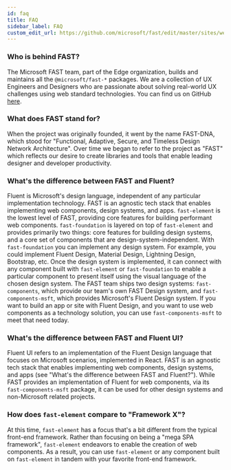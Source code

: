 ```yaml
---
id: faq
title: FAQ
sidebar_label: FAQ
custom_edit_url: https://github.com/microsoft/fast/edit/master/sites/website/src/docs/resources/faq.md
---
```


### Who is behind FAST?

The Microsoft FAST team, part of the Edge organization, builds and maintains all the `@microsoft/fast-*` packages. We are a collection of UX Engineers and Designers who are passionate about solving real-world UX challenges using web standard technologies. You can find us on GitHub [here](https://github.com/microsoft/fast).

### What does FAST stand for?

When the project was originally founded, it went by the name FAST-DNA, which stood for "Functional, Adaptive, Secure, and Timeless Design Network Architecture". Over time we began to refer to the project as "FAST" which reflects our desire to create libraries and tools that enable leading designer and developer productivity.

### What's the difference between FAST and Fluent?

Fluent is Microsoft's design language, independent of any particular implementation technology. FAST is an agnostic tech stack that enables implementing web components, design systems, and apps. `fast-element` is the lowest level of FAST, providing core features for building performant web components. `fast-foundation` is layered on top of `fast-element` and provides primarily two things: core features for building design systems, and a core set of components that are design-system-independent. With `fast-foundation` you can implement any design system. For example, you could implement Fluent Design, Material Design, Lightning Design, Bootstrap, etc. Once the design system is implemented, it can connect with any component built with `fast-element` or `fast-foundation` to enable a particular component to present itself using the visual language of the chosen design system. The FAST team ships two design systems: `fast-components`, which provide our team's own FAST Design system, and `fast-components-msft`, which provides Microsoft's Fluent Design system. If you want to build an app or site with Fluent Design, and you want to use web components as a technology solution, you can use `fast-components-msft` to meet that need today.

### What's the difference between FAST and Fluent UI?

Fluent UI refers to an implementation of the Fluent Design language that focuses on Microsoft scenarios, implemented in React. FAST is an agnostic tech stack that enables implementing web components, design systems, and apps (see "What's the difference between FAST and Fluent?"). While FAST provides an implementation of Fluent for web components, via its `fast-components-msft` package, it can be used for other design systems and non-Microsoft related projects.

### How does `fast-element` compare to "Framework X"?

At this time, `fast-element` has a focus that's a bit different from the typical front-end framework. Rather than focusing on being a "mega SPA framework", `fast-element` endeavors to enable the creation of web components. As a result, you can use `fast-element` or any component built on `fast-element` in tandem with your favorite front-end framework.